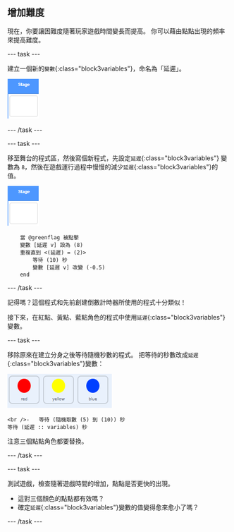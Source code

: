 ## 增加難度

現在，你要讓困難度隨著玩家遊戲時間變長而提高。 你可以藉由點點出現的頻率來提高難度。

\--- task \---

建立一個新的`變數`{:class="block3variables"}，命名為「延遲」。

![舞台角色](images/stage-sprite.png)

\--- /task \---

\--- task \---

移至舞台的程式區，然後寫個新程式，先設定`延遲`{:class="block3variables"} 變數為 `8`，然後在遊戲運行過程中慢慢的減少`延遲`{:class="block3variables"}的值。

![舞台角色](images/stage-sprite.png)

```blocks3
    當 @greenflag 被點擊
    變數 [延遲 v] 設為 (8)
    重複直到 <(延遲) = (2)>
        等待 (10) 秒
        變數 [延遲 v] 改變 (-0.5)
    end
```

\--- /task \---

記得嗎？這個程式和先前創建倒數計時器所使用的程式十分類似！

接下來，在紅點、黃點、藍點角色的程式中使用`延遲`{:class="block3variables"}變數。

\--- task \---

移除原來在建立分身之後等待隨機秒數的程式。 把等待的秒數改成`延遲`{:class="block3variables"}變數：

![截圖](images/all-dots.png)

```blocks3
<br />-   等待 (隨機取數 (5) 到 (10)) 秒
等待 (延遲 :: variables) 秒
```

注意三個點點角色都要替換。

\--- /task \---

\--- task \---

測試遊戲，檢查隨著遊戲時間的增加，點點是否更快的出現。

+ 這對三個顏色的點點都有效嗎？
+ 確定`延遲`{:class="block3variables"}變數的值變得愈來愈小了嗎？

\--- /task \---